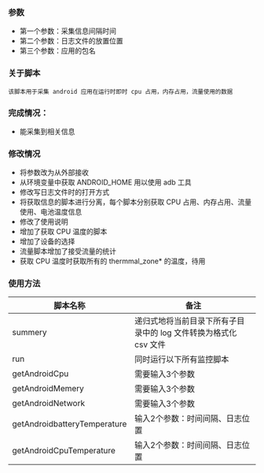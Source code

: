 ### 参数
- 第一个参数：采集信息间隔时间
- 第二个参数：日志文件的放置位置
- 第三个参数：应用的包名

### 关于脚本

	该脚本用于采集 android 应用在运行时即时 cpu 占用，内存占用，流量使用的数据

### 完成情况：

- 能采集到相关信息

### 修改情况

- 将参数改为从外部接收
- 从环境变量中获取 ANDROID_HOME 用以使用 adb 工具
- 修改写日志文件时的打开方式
- 将获取信息的脚本进行分离，每个脚本分别获取 CPU 占用、内存占用、流量使用、电池温度信息
- 修改了使用说明
- 增加了获取 CPU 温度的脚本
- 增加了设备的选择
- 流量脚本增加了接受流量的统计
- 获取 CPU 温度时获取所有的 thermmal_zone* 的温度，待用

### 使用方法
|脚本名称|备注|
|-------|---|
|summery|递归式地将当前目录下所有子目录中的 log 文件转换为格式化 csv 文件|
|run|同时运行以下所有监控脚本|
|getAndroidCpu|需要输入3个参数|
|getAndroidMemery|需要输入3个参数|
|getAndroidNetwork|需要输入3个参数|
|getAndroidbatteryTemperature|输入2个参数：时间间隔、日志位置|
|getAndroidCpuTemperature|输入2个参数：时间间隔、日志位置|